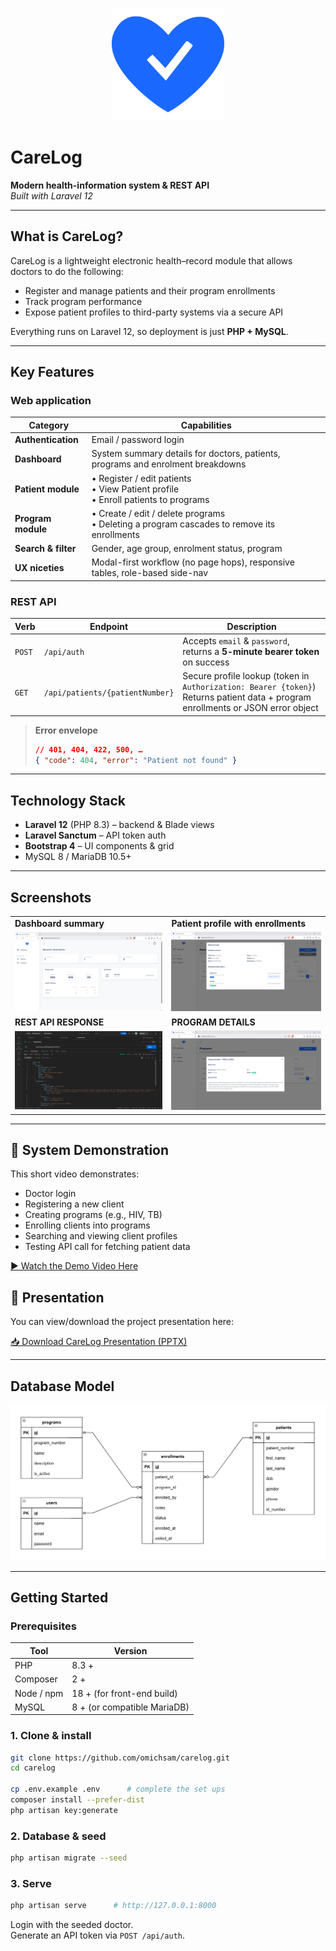 <!-- Logo slot -->
<p align="center">
  <img src="public/assets/img/logo.svg" alt="CareLog logo" width="180"/>
</p>

# CareLog

**Modern health-information system & REST API**  
_Built with Laravel 12_

---

## What is CareLog?

CareLog is a lightweight electronic health–record module that allows doctors to do the following:

-   Register and manage patients and their program enrollments
-   Track program performance
-   Expose patient profiles to third-party systems via a secure API

Everything runs on Laravel 12, so deployment is just **PHP + MySQL**.

---

## Key Features

### Web application

| Category            | Capabilities                                                                                 |
| ------------------- | -------------------------------------------------------------------------------------------- |
| **Authentication**  | Email / password login                                                                       |
| **Dashboard**       | System summary details for doctors, patients, programs and enrolment breakdowns              |
| **Patient module**  | • Register / edit patients<br>• View Patient profile<br>• Enroll patients to programs        |
| **Program module**  | • Create / edit / delete programs<br>• Deleting a program cascades to remove its enrollments |
| **Search & filter** | Gender, age group, enrolment status, program                                                 |
| **UX niceties**     | Modal-first workflow (no page hops), responsive tables, role-based side-nav                  |

### REST API

| Verb   | Endpoint                        | Description                                                                                                                         |
| ------ | ------------------------------- | ----------------------------------------------------------------------------------------------------------------------------------- |
| `POST` | `/api/auth`                     | Accepts `email` & `password`, returns a **5-minute bearer token** on success                                                        |
| `GET`  | `/api/patients/{patientNumber}` | Secure profile lookup (token in `Authorization: Bearer {token}`)<br>Returns patient data + program enrollments or JSON error object |

> **Error envelope**
>
> ```json
> // 401, 404, 422, 500, …
> { "code": 404, "error": "Patient not found" }
> ```

---

## Technology Stack

-   **Laravel 12** (PHP 8.3) – backend & Blade views
-   **Laravel Sanctum** – API token auth
-   **Bootstrap 4** – UI components & grid
-   MySQL 8 / MariaDB 10.5+

---

## Screenshots

|                                                           |                                                                 |
| --------------------------------------------------------- | --------------------------------------------------------------- |
| **Dashboard summary**                                     | **Patient profile with enrollments**                            |
| <img src="public/assets/docs/dashboard.png" width="400"/> | <img src="public/assets/docs/patient_profile.png" width="400"/> |
| **REST API RESPONSE**                                     | **PROGRAM DETAILS**                                             |
| <img src="public/assets/docs/api.png" width="400"/>       | <img src="public/assets/docs/program_details.png" width="400"/> |

---


## 🎥 System Demonstration

This short video demonstrates:
- Doctor login
- Registering a new client
- Creating programs (e.g., HIV, TB)
- Enrolling clients into programs
- Searching and viewing client profiles
- Testing API call for fetching patient data

[▶️ Watch the Demo Video Here](https://drive.google.com/drive/folders/1XrlvKuVbziGszAmkGV0ZVvrvLpTSjNDJ?usp=drive_link)

## 📑 Presentation

You can view/download the project presentation here:

[📥 Download CareLog Presentation (PPTX)](public\assets\docs\carelog_App_Presentation.pptx)

---

## Database Model

![ERD](public/assets/docs/erd.png)

---

## Getting Started

### Prerequisites

| Tool       | Version                     |
| ---------- | --------------------------- |
| PHP        | 8.3 +                       |
| Composer   | 2 +                         |
| Node / npm | 18 + (for front-end build)  |
| MySQL      | 8 + (or compatible MariaDB) |

### 1. Clone & install

```bash
git clone https://github.com/omichsam/carelog.git
cd carelog

cp .env.example .env      # complete the set ups
composer install --prefer-dist
php artisan key:generate
```

### 2. Database & seed

```bash
php artisan migrate --seed
```

### 3. Serve

```bash
php artisan serve      # http://127.0.0.1:8000
```

Login with the seeded doctor.  
Generate an API token via `POST /api/auth`.
